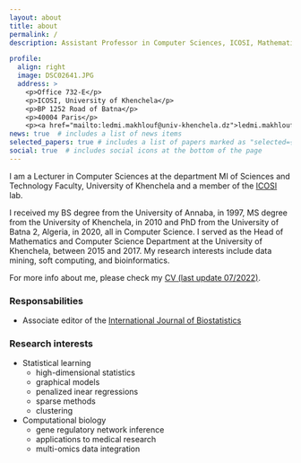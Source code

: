 ```yaml
---
layout: about
title: about
permalink: /
description: Assistant Professor in Computer Sciences, ICOSI, Mathematics and Computer Science Department, University of Khenchela

profile:
  align: right
  image: DSC02641.JPG
  address: >
    <p>Office 732-E</p>
    <p>ICOSI, University of Khenchela</p>
    <p>BP 1252 Road of Batna</p>
    <p>40004 Paris</p>
    <p><a href="mailto:ledmi.makhlouf@univ-khenchela.dz">ledmi.makhlouf[at]univ-khenchela[dot]dz</a></p>
news: true  # includes a list of news items
selected_papers: true # includes a list of papers marked as "selected={true}"
social: true  # includes social icons at the bottom of the page
---
```


I am a Lecturer in Computer Sciences at the department MI of Sciences and Technology Faculty, University of Khenchela and a member of the [ICOSI](http://icosi40.chez.com/) lab. 

I received my BS degree from the University of Annaba, in 1997, MS degree from the University of Khenchela, in 2010 and PhD from the University of Batna 2, Algeria, in 2020, all in Computer Science. I served as the Head of Mathematics and Computer Science Department at the University of Khenchela, between 2015 and
2017. My research interests include data mining, soft computing, and bioinformatics.

For more info about me, please check my <a href="assets/pdf/CVMChampion2.pdf">CV (last update 07/2022)</a>.

### Responsabilities

- Associate editor of the [International Journal of Biostatistics](https://www.degruyter.com/journal/key/ijb/html)



### Research interests

- Statistical learning
   - high-dimensional statistics
   - graphical models
   - penalized inear regressions
   - sparse methods
   - clustering
- Computational biology
   - gene regulatory network inference
   - applications to medical research 
   - multi-omics data integration

